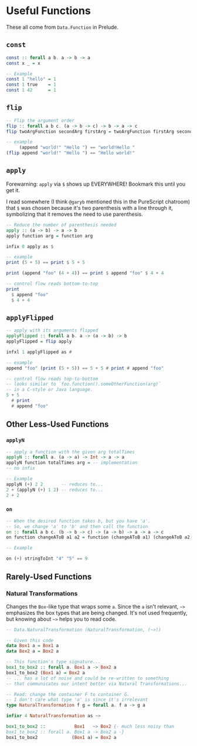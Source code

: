 # Useful Functions

These all come from `Data.Function` in Prelude.

## `const`

```haskell
const :: forall a b. a -> b -> a
const x _ = x

-- Example
const 1 "hello" = 1
const 1 true    = 1
const 1 42      = 1
```

## `flip`

```haskell
-- Flip the argument order
flip :: forall a b c. (a -> b -> c) -> b -> a -> c
flip twoArgFunction secondArg firstArg = twoArgFunction firstArg secondArg

-- example
     (append "world!" "Hello ") == "world!Hello "
(flip append "world!" "Hello ") == "Hello world!"
```

## `apply`

Forewarning: `apply` via `$` shows up EVERYWHERE! Bookmark this until you get it.

I read somewhere (I think `@garyb` mentioned this in the PureScript chatroom) that `$` was chosen because it's two parenthesis with a line through it, symbolizing that it removes the need to use parenthesis.

```haskell
-- Reduce the number of parenthesis needed
apply :: (a -> b) -> a -> b
apply function arg = function arg

infix 0 apply as $

-- example
print (5 + 5) == print $ 5 + 5

print (append "foo" (4 + 4)) == print $ append "foo" $ 4 + 4

-- control flow reads bottom-to-top
print
  $ append "foo"
  $ 4 + 4
```

## `applyFlipped`

```haskell
-- apply with its arguments flipped
applyFlipped :: forall a b. a -> (a -> b) -> b
applyFlipped = flip apply

infxl 1 applyFlipped as #

-- example
append "foo" (print (5 + 5)) == 5 + 5 # print # append "foo"

-- control flow reads top-to-bottom
-- looks similar to `foo.function().someOtherFunction(arg)`
-- in a C-style or Java language.
5 + 5
  # print
  # append "foo"
```
## Other Less-Used Functions

### `applyN`

```haskell
-- apply a function with the given arg totalTimes
applyN :: forall a. (a -> a) -> Int -> a -> a
applyN function totalTimes arg = -- implementation
-- no infix

-- Example
applyN (+) 2 2       -- reduces to...
2 + (applyN (+) 1 2) -- reduces to...
2 + 2
```

### `on`

```haskell
-- When the desired function takes b, but you have 'a'.
-- So, we change 'a' to 'b' and then call the function
on :: forall a b c. (b -> b -> c) -> (a -> b) -> a -> a -> c
on function changeAToB a1 a2 = function (changeAToB a1) (changeAToB a2)

-- Example

on (+) stringToInt "4" "5" == 9
```

## Rarely-Used Functions

### Natural Transformations

Changes the `Box`-like type that wraps some `a`. Since the `a` isn't relevant, `~>` emphasizes the box types that are being changed. It's not used frequently, but knowing about `~>` helps you to read code.

```haskell
-- Data.NaturalTransformation (NaturalTransformation, (~>))

-- Given this code
data Box1 a = Box1 a
data Box2 a = Box2 a

-- This function's type signature...
box1_to_box2 :: forall a. Box1 a -> Box2 a
box1_to_box2 (Box1 a) = Box2 a
-- ... has a lot of noise and could be re-written to something
-- that communicates our intent better via Natural Transformations...

-- Read: change the container F to container G.
-- I don't care what type 'a' is since it's irrelevant
type NaturalTransformation f g = forall a. f a -> g a

infixr 4 NaturalTransformation as ~>

box1_to_box2 ::           Box1   ~> Box2 {- much less noisy than
box1_to_box2 :: forall a. Box1 a -> Box2 a -}
box1_to_box2             (Box1 a) = Box2 a
```
